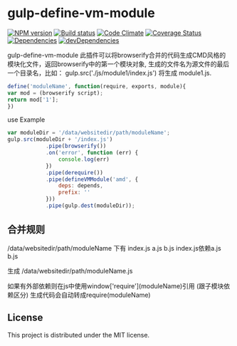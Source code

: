# gulp-define-vm-module

[![NPM version][npm-image]][npm-url] [![Build status][travis-image]][travis-url] [![Code Climate][codeclimate-image]][codeclimate-url] [![Coverage Status][coverage-image]][coverage-url] [![Dependencies][david-image]][david-url] [![devDependencies][david-dev-image]][david-dev-url]

gulp-define-vm-module 此插件可以将browserify合并的代码生成CMD风格的模块化文件，返回browserify中的第一个模块对象, 生成的文件名为源文件的最后一个目录名，比如： gulp.src('./js/module1/index.js') 将生成 module1.js.

```javascript
define('moduleName', function(require, exports, module){
var mod = (browserify script);
return mod['1'];
})
```
use Example
```javascript
var moduleDir = '/data/websitedir/path/moduleName';
gulp.src(moduleDir + '/index.js')
            .pipe(browserify())
            .on('error', function (err) {
                console.log(err)
            })
            .pipe(derequire())
            .pipe(defineVMModule('amd', {
                deps: depends,
                prefix: ''
            }))
            .pipe(gulp.dest(moduleDir));
```
## 合并规则
/data/websitedir/path/moduleName 下有 index.js a.js b.js
index.js依赖a.js b.js

生成
/data/websitedir/path/moduleName.js

如果有外部依赖则在js中使用window\['require'\](moduleName)引用 (跟子模块依赖区分)
生成代码会自动转成require(moduleName)


## License

This project is distributed under the MIT license.


[travis-url]: http://travis-ci.org/wbyoung/gulp-define-vm-module
[travis-image]: https://secure.travis-ci.org/wbyoung/gulp-define-vm-module.png?branch=master
[npm-url]: https://npmjs.org/package/gulp-define-vm-module
[npm-image]: https://badge.fury.io/js/gulp-define-vm-module.png
[codeclimate-image]: https://codeclimate.com/github/wbyoung/gulp-define-vm-module.png
[codeclimate-url]: https://codeclimate.com/github/wbyoung/gulp-define-vm-module
[coverage-image]: https://coveralls.io/repos/wbyoung/gulp-define-vm-module/badge.png
[coverage-url]: https://coveralls.io/r/wbyoung/gulp-define-vm-module
[david-image]: https://david-dm.org/wbyoung/gulp-define-vm-module.png?theme=shields.io
[david-url]: https://david-dm.org/wbyoung/gulp-define-vm-module
[david-dev-image]: https://david-dm.org/wbyoung/gulp-define-vm-module/dev-status.png?theme=shields.io
[david-dev-url]: https://david-dm.org/wbyoung/gulp-define-vm-module#info=devDependencies

[gulp-define-vm-module]: https://github.com/wbyoung/gulp-define-vm-module
[gulp-handlebars]: https://github.com/lazd/gulp-handlebars
[gulp-ember-emblem]: https://github.com/wbyoung/gulp-ember-emblem
[lodash.template]: http://lodash.com/docs#template
